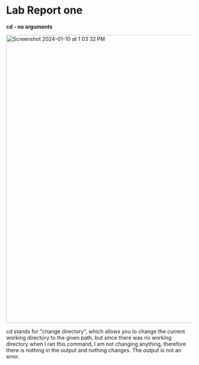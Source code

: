 # **Lab Report one**

**cd - no arguments**

<img width="779" alt="Screenshot 2024-01-10 at 1 03 32 PM" src="https://github.com/michael8758/cse15l-lab-reports/assets/152559576/415606e6-cd7f-4dbf-96ca-bb7e9c6c0e36">

cd stands for "change directory", which allows you to change the current working directory to the given path, but since there was no working directory when I ran this command, I am not changing anything, therefore there is nothing in the output and nothing changes. The output is not an error.
